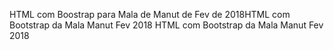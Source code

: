 HTML com Boostrap para Mala de Manut de Fev de 2018HTML com Bootstrap da Mala Manut Fev 2018
HTML com Bootstrap da Mala Manut Fev 2018
